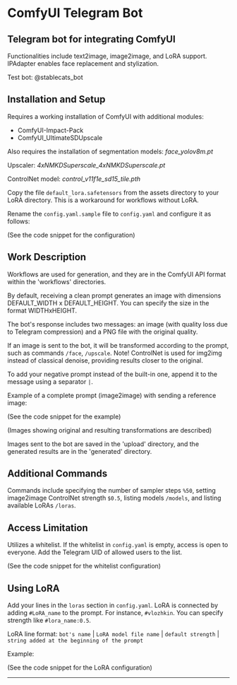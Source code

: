 # ComfyUI Telegram Bot

## Telegram bot for integrating ComfyUI

Functionalities include text2image, image2image, and LoRA support. IPAdapter enables face replacement and stylization.

Test bot: @stablecats_bot

## Installation and Setup

Requires a working installation of ComfyUI with additional modules:

- ComfyUI-Impact-Pack
- ComfyUI_UltimateSDUpscale

Also requires the installation of segmentation models: *face_yolov8m.pt*

Upscaler: *4xNMKDSuperscale_4xNMKDSuperscale.pt*

ControlNet model: *control_v11f1e_sd15_tile.pth*

Copy the file `default_lora.safetensors` from the assets directory to your LoRA directory. This is a workaround for workflows without LoRA.

Rename the `config.yaml.sample` file to `config.yaml` and configure it as follows:

(See the code snippet for the configuration)

## Work Description

Workflows are used for generation, and they are in the ComfyUI API format within the 'workflows' directories.

By default, receiving a clean prompt generates an image with dimensions DEFAULT_WIDTH x DEFAULT_HEIGHT. You can specify the size in the format WIDTHxHEIGHT.

The bot's response includes two messages: an image (with quality loss due to Telegram compression) and a PNG file with the original quality.

If an image is sent to the bot, it will be transformed according to the prompt, such as commands `/face`, `/upscale`. Note! ControlNet is used for img2img instead of classical denoise, providing results closer to the original.

To add your negative prompt instead of the built-in one, append it to the message using a separator `|`.

Example of a complete prompt (image2image) with sending a reference image:

(See the code snippet for the example)

(Images showing original and resulting transformations are described)

Images sent to the bot are saved in the 'upload' directory, and the generated results are in the 'generated' directory.

## Additional Commands

Commands include specifying the number of sampler steps `%50`, setting image2image ControlNet strength `$0.5`, listing models `/models`, and listing available LoRAs `/loras`.

## Access Limitation

Utilizes a whitelist. If the whitelist in `config.yaml` is empty, access is open to everyone. Add the Telegram UID of allowed users to the list.

(See the code snippet for the whitelist configuration)

## Using LoRA

Add your lines in the `loras` section in `config.yaml`. LoRA is connected by adding `#LoRA_name` to the prompt. For instance, `#vlozhkin`. You can specify strength like `#lora_name:0.5`.

LoRA line format: `bot's name` | `LoRA model file name` | `default strength` | `string added at the beginning of the prompt`

Example:

(See the code snippet for the LoRA configuration)

---
